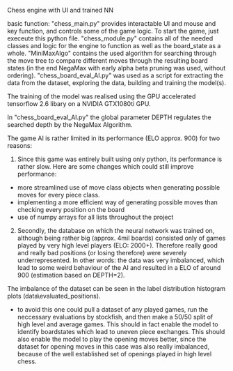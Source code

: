 Chess engine with UI and trained NN

basic function:
"chess_main.py" provides interactable UI and mouse and key function, and controls some of the game logic. To start the game,
just execeute this python file.
"chess_module.py" contains all of the needed classes and logic for the engine to function as well as the board_state as a whole.
"MiniMaxAlgo" contains the used algorithm for searching through the move tree to compare different moves through the
resulting board states (in the end NegaMax with early alpha beta pruning was used, without ordering).
"chess_board_eval_AI.py" was used as a script for extracting the data from the dataset, exploring the data,
building and training the model(s).

The training of the model was realised using the GPU accelerated tensorflow 2.6 libary on a NVIDIA GTX1080ti GPU.


In "chess_board_eval_AI.py" the global parameter DEPTH regulates the searched depth by the NegaMax Algorithm.

The game AI is rather limited in its performance (ELO approx. 900) for two reasons:

1) Since this game was entirely built using only python, its performance is rather slow.
Here are some changes which could still improve performance:

- more streamlined use of move class objects when generating possible moves for every piece class.
- implementing a more efficient way of generating possible moves than checking every position on the board 
- use of numpy arrays for all lists throughout the project

2) Secondly, the database on which the neural network was trained on, although being rather big (approx. 4mil boards)
consisted only of games played by very high level players (ELO: 2000+). Therefore really good and really bad positions
(or losing therefore) were severely underrepresented. In other words: the data was very imbalanced, which lead to some
weird behaviour of the AI and resulted in a ELO of around 900 (estimation based on DEPTH=2).

The imbalance of the dataset can be seen in the label distribution histogram plots (data\evaluated_positions).
- to avoid this one could pull a dataset of any played games, run the neccessary evaluations by stockfish, and then
make a 50/50 split of high level and average games. This should in fact enable the model to identify boardstates
which lead to uneven piece exchanges. This should also enable the model to play the opening moves better, since
the dataset for opening moves in this case was also really imbalanced, because of the well established set of openings
played in high level chess.